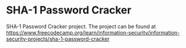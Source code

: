 # SHA-1 Password Cracker

SHA-1 Password Cracker project. The project can be found at https://www.freecodecamp.org/learn/information-security/information-security-projects/sha-1-password-cracker
